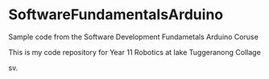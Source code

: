 # SoftwareFundamentalsArduino
Sample code from the Software Development Fundametals Arduino Coruse

This is my code repository for Year 11 Robotics at lake Tuggeranong Collage

sv.

